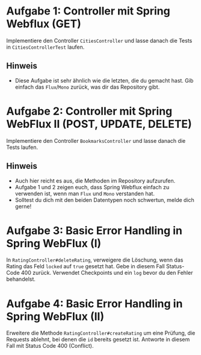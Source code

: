 # Aufgabe 1: Controller mit Spring Webflux (GET)

Implementiere den Controller `CitiesController` und lasse danach die Tests in `CitiesControllerTest` laufen.

## Hinweis
- Diese Aufgabe ist sehr ähnlich wie die letzten, die du gemacht hast. Gib einfach das `Flux`/`Mono` zurück, was dir das Repository gibt.

# Aufgabe 2: Controller mit Spring WebFlux II (POST, UPDATE, DELETE)

Implementiere den Controller `BookmarksController` und lasse danach die Tests laufen.

## Hinweis
- Auch hier reicht es aus, die Methoden im Repository aufzurufen.
- Aufgabe 1 und 2 zeigen euch, dass Spring Webflux einfach zu verwenden ist, wenn man `Flux` und `Mono` verstanden hat.
- Solltest du dich mit den beiden Datentypen noch schwertun, melde dich gerne!

# Aufgabe 3: Basic Error Handling in Spring WebFlux (I)

In `RatingController#deleteRating`, verweigere die Löschung, wenn das Rating das Feld `locked` auf `true` gesetzt hat.
Gebe in diesem Fall Status-Code 400 zurück. Verwendet Checkpoints und ein `log` bevor du den Fehler behandelst.


# Aufgabe 4: Basic Error Handling in Spring WebFlux (II)

Erweitere die Methode `RatingController#createRating` um eine Prüfung, die Requests ablehnt, bei denen die
`id` bereits gesetzt ist. Antworte in diesem Fall mit Status Code 400 (Conflict).
